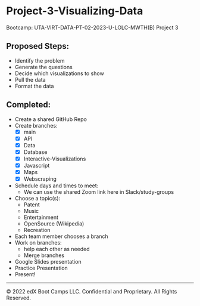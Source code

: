 # Project-3-Visualizing-Data
Bootcamp: UTA-VIRT-DATA-PT-02-2023-U-LOLC-MWTH(B) Project 3

## Proposed Steps:
  - Identify the problem
  - Generate the questions
  - Decide which visualizations to show
  - Pull the data
  - Format the data 

## Completed:
- Create a shared GitHub Repo
- Create branches:
  - [x] main
  - [x] API
  - [x] Data 
  - [x] Database
  - [x] Interactive-Visualizations
  - [x] Javascript
  - [x] Maps
  - [x] Webscraping
- Schedule days and times to meet:
  - We can use the shared Zoom link here in Slack/study-groups
- Choose a topic(s):
  - Patent
  - Music
  - Entertainment
  - OpenSource (Wikipedia)
  - Recreation
- Each team member chooses a branch
- Work on branches:
  - help each other as needed
  - Merge branches
- Google Slides presentation
- Practice Presentation
- Present!

---

© 2022 edX Boot Camps LLC. Confidential and Proprietary. All Rights Reserved.

